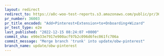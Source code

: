 ```yaml
---
layout: redirect
redirect_to: https://a8c-woo-test-reports.s3.amazonaws.com/public/pr/36003/e2e/index.html
pr_number: 36003
pr_title_encoded: "Add+Pinterest+Extension+to+Onboarding+Wizard"
pr_test_type: e2e
last_published: "2022-12-15 08:24:07 +0000"
commit_sha: e90e33e7917e900acf97b2c096d6fec061fc706a
commit_message: "Merge branch 'trunk' into update/obw-pinterest"
branch_name: update/obw-pinterest
---
```

